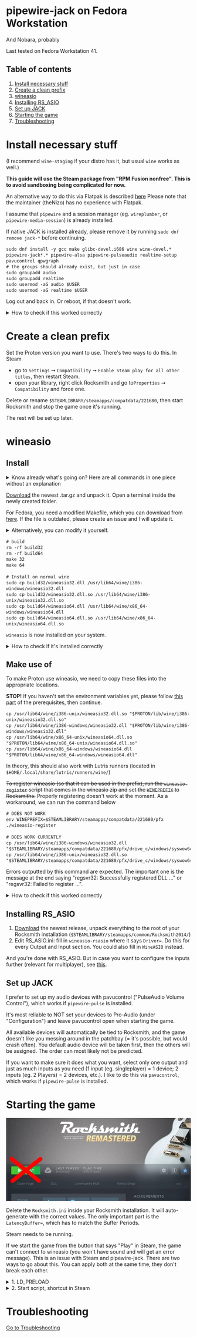 # pipewire-jack on Fedora Workstation

And Nobara, probably

Last tested on Fedora Workstation 41.

## Table of contents

1. [Install necessary stuff](#install-necessary-stuff)
1. [Create a clean prefix](#create-a-clean-prefix)
1. [wineasio](#wineasio)
1. [Installing RS_ASIO](#installing-rs_asio)
1. [Set up JACK](#set-up-jack)
1. [Starting the game](#starting-the-game)
1. [Troubleshooting](/guides/troubleshooting.md)

# Install necessary stuff

(I recommend `wine-staging` if your distro has it, but usual `wine` works as well.)

**This guide will use the Steam package from "RPM Fusion nonfree". This is to avoid sandboxing being complicated for now.**

An alternative way to do this via Flatpak is described [here](https://github.com/theNizo/linux_rocksmith/issues/31) Please note that the maintainer (theNizo) has no experience with Flatpak.

I assume that `pipewire` and a session manager (eg. `wireplumber`, or `pipewire-media-session`) is already installed.

If native JACK is installed already, please remove it by running `sudo dnf remove jack-*` before continuing.

```
sudo dnf install -y gcc make glibc-devel.i686 wine wine-devel.* pipewire-jack*.* pipewire-alsa pipewire-pulseaudio realtime-setup pavucontrol qpwgraph
# the groups should already exist, but just in case
sudo groupadd audio
sudo groupadd realtime
sudo usermod -aG audio $USER
sudo usermod -aG realtime $USER
```

Log out and back in. Or reboot, if that doesn't work.

<details><summary> How to check if this worked correctly</summary>

> For the packages, do `dnf list installed <package-name>` (You can do multiple packages at once). Should output the names and versions without errors.
>
> For the groups, run `groups`. This will give you a list, which should contain "audio" and "realtime".
</details>

# Create a clean prefix

Set the Proton version you want to use. There's two ways to do this. In Steam

* go to `Settings` ➞ `Compatibility` ➞ `Enable Steam play for all other titles`, then restart Steam.
* open your library, right click Rocksmith and go to`Properties` ➞ `Compatibility` and force one.

Delete or rename `$STEAMLIBRARY/steamapps/compatdata/221680`, then start Rocksmith and stop the game once it's running.

The rest will be set up later.

# wineasio

## Install



<details><summary>Know already what's going on? Here are all commands in one piece without an explanation</summary>

> **If the commands in this collapsible section don't work for you, try the "longer" variant first before asking for help.**
>
> YOU NEED TO HAVE THE $PROTON AND $STEAMLIBRARY VARIABLE SET!! (or replaced with the correct path first)
>
> cd into the unpacked directory, then run this.
>
> ```
> rm -rf build32
> rm -rf build64
> make 32
> make 64
> sudo cp build32/wineasio32.dll /usr/lib64/wine/i386-windows/wineasio32.dll
> sudo cp build32/wineasio32.dll.so /usr/lib64/wine/i386-unix/wineasio32.dll.so
> sudo cp build64/wineasio64.dll /usr/lib64/wine/x86_64-windows/wineasio64.dll
> sudo cp build64/wineasio64.dll.so /usr/lib64/wine/x86_64-unix/wineasio64.dll.so
> cp build32/wineasio32.dll.so "$PROTON/lib/wine/i386-unix/wineasio.dll.so"
> cp build32/wineasio32.dll "$PROTON/lib/wine/i386-windows/wineasio.dll"
> cp build64/wineasio64.dll.so "$PROTON/lib64/wine/x86_64-unix/wineasio.dll.so"
> cp build64/wineasio64.dll "$PROTON/lib64/wine/x86_64-windows/wineasio.dll"
> env WINEPREFIX=$STEAMLIBRARY/steamapps/compatdata/221680/pfx ./wineasio-register
> ```
>
> And you're done, continue with [Installing RS_ASIO](#installing-rs_asio).
>
</details>

[Download](https://github.com/wineasio/wineasio/releases) the newest .tar.gz and unpack it. Open a terminal inside the newly created folder.

For Fedora, you need a modified Makefile, which you can download from [here](/guides/Makefile.mk). If the file is outdated, please create an issue and I will update it.

<details><summary>Alternatively, you can modify it yourself.</summary>

> The file is called `Makefile.mk`
>
> Replace the line that says `LIBRARIES` (should be line 43) with this:
>
> ```
> 	LIBRARIES             = -ljack
> ```
>
> change `wineasio_dll_LDFLAGS` (should be line 62) according to this:
>
> and these below `-L/usr/lib/$(ARCH)-linux-gnu/wine-development \`:
>
> ```
> -L/usr/lib$(M)/pipewire-0.3/jack \
> -L/usr/lib/pipewire-0.3/jack \
> ```
>
</details>

```
# build
rm -rf build32
rm -rf build64
make 32
make 64

# Install on normal wine
sudo cp build32/wineasio32.dll /usr/lib64/wine/i386-windows/wineasio32.dll
sudo cp build32/wineasio32.dll.so /usr/lib64/wine/i386-unix/wineasio32.dll.so
sudo cp build64/wineasio64.dll /usr/lib64/wine/x86_64-windows/wineasio64.dll
sudo cp build64/wineasio64.dll.so /usr/lib64/wine/x86_64-unix/wineasio64.dll.so
```



`wineasio` is now installed on your system.

<details><summary>How to check if it's installed correctly</summary>

> ```
> find /usr/lib/ -name "wineasio*"
> find /usr/lib64/ -name "wineasio*"
> ```
>
> This should output 4 paths (ignore the errors).
>
</details>

## Make use of

To make Proton use wineasio, we need to copy these files into the appropriate locations.

**STOP!** If you haven't set the environment variables yet, please follow [this part](/README.md#common-paths) of the prerequisites, then continue.

```
cp /usr/lib64/wine/i386-unix/wineasio32.dll.so "$PROTON/lib/wine/i386-unix/wineasio32.dll.so"
cp /usr/lib64/wine/i386-windows/wineasio32.dll "$PROTON/lib/wine/i386-windows/wineasio32.dll"
cp /usr/lib64/wine/x86_64-unix/wineasio64.dll.so "$PROTON/lib64/wine/x86_64-unix/wineasio64.dll.so"
cp /usr/lib64/wine/x86_64-windows/wineasio64.dll "$PROTON/lib64/wine/x86_64-windows/wineasio64.dll"
```

In theory, this should also work with Lutris runners (located in `$HOME/.local/share/lutris/runners/wine/`)

~~To register wineasio (so that it can be used in the prefix), run the `wineasio-register` script that comes in the wineasio zip and set the `WINEPREFIX` to Rocksmiths.~~ Properly registering doesn't work at the moment. As a workaround, we can run the command below

```
# DOES NOT WORK
env WINEPREFIX=$STEAMLIBRARY/steamapps/compatdata/221680/pfx ./wineasio-register

# DOES WORK CURRENTLY
cp /usr/lib64/wine/i386-windows/wineasio32.dll "$STEAMLIBRARY/steamapps/compatdata/221680/pfx/drive_c/windows/syswow64/wineasio32.dll"
cp /usr/lib64/wine/i386-unix/wineasio32.dll.so "$STEAMLIBRARY/steamapps/compatdata/221680/pfx/drive_c/windows/syswow64/wineasio32.dll.so"
```

Errors outputted by this command are expected. The important one is the message at the end saying "regsvr32: Successfully registered DLL ..." or "regsvr32: Failed to register ...".

<details><summary> How to check if this worked correctly</summary>

> Download this: [VBAsioTest_1013.zip](https://download.vb-audio.com/Download_MT128/VBAsioTest_1013.zip)
>
> Extract it somewhere and run a command like this (replace the last path with the correct path that you chose):
>
> ```
> WINEPREFIX=$STEAMLIBRARY/steamapps/compatdata/221680/pfx $PROTON/bin/wine /path/to/VBASIOTest32.exe
> ```
> !! The command above currently might not work. You can try instead: `LD_PRELOAD=/usr/lib/pipewire-0.3/jack/libjack.so wine /path/to/VBASIOTest32.exe` !!
>
</details>

## Installing RS_ASIO

1. [Download](https://github.com/mdias/rs_asio/releases) the newest release, unpack everything to the root of your Rocksmith installation (`$STEAMLIBRARY/steamapps/common/Rocksmith2014/`)
1. Edit RS_ASIO.ini: fill in `wineasio-rsasio` where it says `Driver=`. Do this for every Output and Input section. You could also fill in `WineASIO` instead.

And you're done with RS_ASIO. But in case you want to configure the inputs further (relevant for multiplayer), see [this](/guides/setup-rs-asio.md).

## Set up JACK

I prefer to set up my audio devices with pavucontrol ("PulseAudio Volume Control"), which works if `pipewire-pulse` is installed.

It's most reliable to NOT set your devices to Pro-Audio (under "Configuration") and leave pavucontrol open when starting the game.

All available devices will automatically be tied to Rocksmith, and the game doesn't like you messing around in the patchbay (= it's possible, but would crash often). You default audio device will be taken first, then the others will be assigned. The order can most likely not be predicted.

If you want to make sure it does what you want, select only one output and just as much inputs as you need (1 input (eg. singleplayer) = 1 device; 2 inputs (eg. 2 Players) = 2 devices, etc.). I like to do this via `pavucontrol`, which works if `pipewire-pulse` is installed.

# Starting the game

![](/img/3-start-button.webp)

Delete the `Rocksmith.ini` inside your Rocksmith installation. It will auto-generate with the correct values. The only important part is the `LatencyBuffer=`, which has to match the Buffer Periods.

Steam needs to be running.

If we start the game from the button that says "Play" in Steam, the game can't connect to wineasio (you won't have sound and will get an error message). This is an issue with Steam and pipewire-jack. There are two ways to go about this. You can apply both at the same time, they don't break each other.



<details><summary>1. LD_PRELOAD</summary>

* Advantages: Run from Steam directly
* Disadvantages: higher possibility of crashes, steps you might need to do every game-boot.

Add these launch options to Rocksmith:
```
LD_PRELOAD=/usr/lib/pipewire-0.3/jack/libjack.so PIPEWIRE_LATENCY=256/48000 %command%
```

You can launch the game from Steam now. For the first few boot-ups, you have to remove window focus from Rocksmith (typically done with Alt+Tab) as soon as the window shows up. If it doesn't crash, continue with instructions.

If there is NO message saying "No output device found, RS_ASIO is working fine. If you can hear sound, everything works fine.

If you cannot hear sound, open qpwgraph or a different JACK patchbay software of your choice. We want to connect microphones to the inputs of Rocksmith and two outputs to our actual output device. Rocksmith will sometimes crash when messing with the patchbay, so this is how you want to go about it:

1. Ideally do it while the game starts up (logo screens appear). The Rocksmit logo is still safe, anything after that is not recommended.
1. Connect one device to Rocksmith
1. Window focus to Rocksmith
1. Go to step one, until you have connected everything

---

</details>

<details><summary>2. Start script, shortcut in Steam</summary>

* Advantage: Reliable one time setup
* Disadvantages: Another Steam game entry, or having to launch from terminal entirely

### Get the start script

Please select the Proton Version you use (Rocksmith has been working fine since at least Proton 4 btw):

* [Proton 9 or higher](/guides/start-script/proton-9.md) (newer versions)
* [Proton 8 or lower](/guides/start-script/proton-8.md) (slightly easier)

We can start the game via this script now: `PIPEWIRE_LATENCY="256/48000" path/to/rocksmith-launcher.sh`

If you want to do a little more automation, read [this](/guides/which-guide-should-i-choose.md#i-just-want-to-click-one-button-and-expect-the-thing-to-work-pretty-much-all-the-time)

If you want the Steam overlay to work, you need to launch the script via Steam, see the next step.

### Making it nice via Steam entry (optional, but recommended)

With Proton's runtime, we can't start Rocksmith directly from the Steam Library just like that (excluding LD_PRELOAD). But we can use the Steam Library to start the script that starts the game in a way that Steam recognizes.

<details><summary>Fitting meme format</summary>

![](https://i.kym-cdn.com/photos/images/original/002/546/187/fb1.jpg)

</details>

Go into your Steam Library and select "Add a game" ➞ "Add a Non-Steam Game" on the bottom left.

Make sure you can see all files. Select the script we generated just now and add it. This will create a shortcut to the script, which I will refer to as "shortcut" from here on. For Proton versions 8 or lower, right click on the shortcut and select "Properties". Add these launch Options: `PIPEWIRE_LATENCY="256/48000" %command%`

You can now start the game from Steam. Use the shortcut, it will launch the actual game.

<details><summary>If launching the script from Steam doesn't work</summary>

You can try and add it to Lutris, then add a Lutris shortcut by right-clicking and selecting "Create Steam shortcut".

This works because of how Lutris behaves when games are launched from Steam. All the Steam shortcut does is to notify Lutris to start a game. This is finished when Lutris received the message (= Steam sees it as "stopped"). Lutris then launches the game.

Important Settings:

* Runner: Linux
* Working Directory: The folder where your script is.
* Disable Lutris Runtime: true
* Environment Variables:
	* Name: PIPEWIRE_LATENCY
	* Value: 256/48000
</details>

### Beautification (even more optional, but recommended)

Leaving the shortcut just like that is not pretty, so we're going to change that.

You can give the games in your Steam Library a custom look. A good Website for resources is the [SteamGridDB](https://www.steamgriddb.com/).

You can take artwork from [Rocksmith](https://www.steamgriddb.com/game/1841), [Rocksmith 2014](https://www.steamgriddb.com/game/2295), [Rocksmith+](https://www.steamgriddb.com/game/5359161) or anything else you want. I would recommend something that makes the shortcut look different than the game.

**Name and icon:** Go into the shortcut's Properties. Right under the text "Shortcut" you can change the game's icon and name (both show up in the list on the left in desktop mode). I recommend something like "Rocksmith 2014 - Launcher".

**"Hero (banner/background)":** Located above the "Play" button in Steam. Right-click on it and choose "set custom background". You can theoretically set a logo too by right-clicking on the text, but I personally chose not to do that to clearly see which item is which.

**Grid (cover art):** For this it gets a bit harder. Go to `$HOME/.steam/steam/userdata/<number>/config/grid`. Since we added a hero, there should be a file that resembles it, so find it with an image viewer. It's called `<id>_hero.<file-ending>` we need the ID.
copy the cover art into this folder and name it `<id>p.<file-ending>`.

This is how the files look on my system:

![](/img/grid-file.webp)

Launch Big Picture Mode now and find the entry in your Library. It should now have artwork.

---

</details>

# Troubleshooting

[Go to Troubleshooting](/guides/troubleshooting.md)
